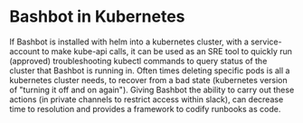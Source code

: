 # Bashbot in Kubernetes

If Bashbot is installed with helm into a kubernetes cluster, with a service-account to make kube-api calls, it can be used as an SRE tool to quickly run (approved) troubleshooting kubectl commands to query status of the cluster that Bashbot is running in. Often times deleting specific pods is all a kubernetes cluster needs, to recover from a bad state (kubernetes version of "turning it off and on again"). Giving Bashbot the ability to carry out these actions (in private channels to restrict access within slack), can decrease time to resolution and provides a framework to codify runbooks as code.

